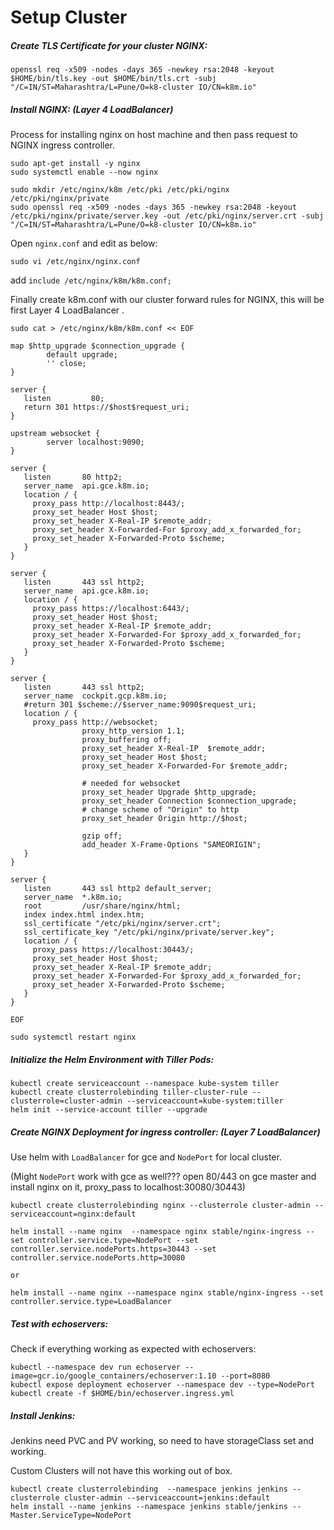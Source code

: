# Setup Cluster

##### Create TLS Certificate for your cluster NGINX:

```
openssl req -x509 -nodes -days 365 -newkey rsa:2048 -keyout $HOME/bin/tls.key -out $HOME/bin/tls.crt -subj "/C=IN/ST=Maharashtra/L=Pune/O=k8-cluster IO/CN=k8m.io"
```

##### Install NGINX: (Layer 4 LoadBalancer)

Process for installing nginx on host machine and then pass request to NGINX ingress controller.

```
sudo apt-get install -y nginx
sudo systemctl enable --now nginx

sudo mkdir /etc/nginx/k8m /etc/pki /etc/pki/nginx /etc/pki/nginx/private
sudo openssl req -x509 -nodes -days 365 -newkey rsa:2048 -keyout /etc/pki/nginx/private/server.key -out /etc/pki/nginx/server.crt -subj "/C=IN/ST=Maharashtra/L=Pune/O=k8-cluster IO/CN=k8m.io"
```

Open `nginx.conf` and edit as below:

```
sudo vi /etc/nginx/nginx.conf
```

add ` include /etc/nginx/k8m/k8m.conf; `

Finally create k8m.conf with our cluster forward rules for NGINX, this will be first Layer 4 LoadBalancer .

```
sudo cat > /etc/nginx/k8m/k8m.conf << EOF

map $http_upgrade $connection_upgrade {
        default upgrade;
        '' close;
}

server {
   listen         80;
   return 301 https://$host$request_uri;
}

upstream websocket {
        server localhost:9090;
}

server {
   listen       80 http2;
   server_name  api.gce.k8m.io;
   location / {
     proxy_pass http://localhost:8443/;
     proxy_set_header Host $host;
     proxy_set_header X-Real-IP $remote_addr;
     proxy_set_header X-Forwarded-For $proxy_add_x_forwarded_for;
     proxy_set_header X-Forwarded-Proto $scheme;
   }
}

server {
   listen       443 ssl http2;
   server_name  api.gce.k8m.io;
   location / {
     proxy_pass https://localhost:6443/;
     proxy_set_header Host $host;
     proxy_set_header X-Real-IP $remote_addr;
     proxy_set_header X-Forwarded-For $proxy_add_x_forwarded_for;
     proxy_set_header X-Forwarded-Proto $scheme;
   }
}

server {
   listen       443 ssl http2;
   server_name  cockpit.gcp.k8m.io;
   #return 301 $scheme://$server_name:9090$request_uri;
   location / {
     proxy_pass http://websocket;
                proxy_http_version 1.1;
                proxy_buffering off;
                proxy_set_header X-Real-IP  $remote_addr;
                proxy_set_header Host $host;
                proxy_set_header X-Forwarded-For $remote_addr;

                # needed for websocket
                proxy_set_header Upgrade $http_upgrade;
                proxy_set_header Connection $connection_upgrade;
                # change scheme of "Origin" to http
                proxy_set_header Origin http://$host;

                gzip off;
                add_header X-Frame-Options "SAMEORIGIN";
   }
}

server {
   listen       443 ssl http2 default_server;
   server_name  *.k8m.io;
   root         /usr/share/nginx/html;
   index index.html index.htm;
   ssl_certificate "/etc/pki/nginx/server.crt";
   ssl_certificate_key "/etc/pki/nginx/private/server.key";
   location / {
     proxy_pass https://localhost:30443/;
     proxy_set_header Host $host;
     proxy_set_header X-Real-IP $remote_addr;
     proxy_set_header X-Forwarded-For $proxy_add_x_forwarded_for;
     proxy_set_header X-Forwarded-Proto $scheme;
   }
}

EOF

sudo systemctl restart nginx

```

##### Initialize the Helm Environment with Tiller Pods:

```
kubectl create serviceaccount --namespace kube-system tiller
kubectl create clusterrolebinding tiller-cluster-rule --clusterrole=cluster-admin --serviceaccount=kube-system:tiller
helm init --service-account tiller --upgrade
```

##### Create NGINX Deployment for ingress controller: (Layer 7 LoadBalancer)

Use helm with `LoadBalancer` for gce and `NodePort` for local cluster.

(Might `NodePort` work with gce as well??? open 80/443 on gce master and install nginx on it, proxy_pass to localhost:30080/30443)

```
kubectl create clusterrolebinding nginx --clusterrole cluster-admin --serviceaccount=nginx:default

helm install --name nginx  --namespace nginx stable/nginx-ingress --set controller.service.type=NodePort --set controller.service.nodePorts.https=30443 --set controller.service.nodePorts.http=30080

or

helm install --name nginx --namespace nginx stable/nginx-ingress --set controller.service.type=LoadBalancer
```

##### Test with echoservers:
Check if everything working as expected with echoservers:

```
kubectl --namespace dev run echoserver --image=gcr.io/google_containers/echoserver:1.10 --port=8080
kubectl expose deployment echoserver --namespace dev --type=NodePort
kubectl create -f $HOME/bin/echoserver.ingress.yml
```

##### Install Jenkins:

Jenkins need PVC and PV working, so need to have storageClass set and working.

Custom Clusters will not have this working out of box.

```
kubectl create clusterrolebinding  --namespace jenkins jenkins --clusterrole cluster-admin --serviceaccount=jenkins:default
helm install --name jenkins --namespace jenkins stable/jenkins --Master.ServiceType=NodePort
```
